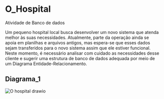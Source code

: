 # O_Hospital
Atividade de Banco de dados

Um pequeno hospital local busca desenvolver um novo sistema que atenda melhor às suas necessidades. Atualmente, parte da operação ainda se apoia em planilhas e arquivos antigos, mas espera-se que esses dados sejam transferidos para o novo sistema assim que ele estiver funcional. Neste momento, é necessário analisar com cuidado as necessidades desse cliente e sugerir uma estrutura de banco de dados adequada por meio de um Diagrama Entidade-Relacionamento.

## Diagrama_1 

![O hospital drawio](https://user-images.githubusercontent.com/105953740/235316805-5c706557-6cf6-430d-bfb8-3829b025d0ab.png)
